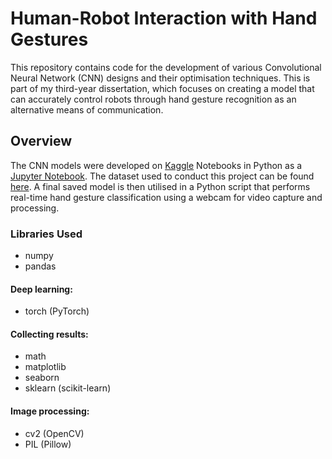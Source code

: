 # Human-Robot Interaction with Hand Gestures
This repository contains code for the development of various Convolutional Neural Network (CNN) designs and their optimisation techniques. This is part of my third-year dissertation, which focuses on creating a model that can accurately control robots through hand gesture recognition as an alternative means of communication.




## Overview
The CNN models were developed on [Kaggle](https://www.kaggle.com/) Notebooks in Python as a [Jupyter Notebook](https://github.com/athapa11/handgesture-CNN/blob/main/model_dev.ipynb). The dataset used to conduct this project can be found [here](https://www.kaggle.com/datasets/roobansappani/hand-gesture-recognition). A final saved model is then utilised in a Python script that performs real-time hand gesture classification using a webcam for video capture and processing.

### Libraries Used
* numpy
* pandas
#### Deep learning:
* torch (PyTorch)
#### Collecting results:
* math
* matplotlib
* seaborn
* sklearn (scikit-learn)
#### Image processing:
* cv2 (OpenCV)
* PIL (Pillow)
